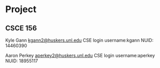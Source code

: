 
# Project
## CSCE 156

Kyle Gann
kgann2@huskers.unl.edu
CSE login username:kgann
NUID: 14460390

Aaron Perkey
aperkey2@huskers.unl.edu
CSE login username:aperkey
NUID: 18955117